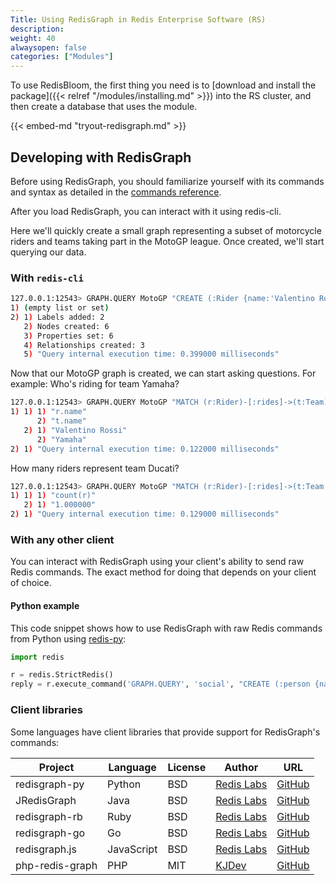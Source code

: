 ```yaml
---
Title: Using RedisGraph in Redis Enterprise Software (RS)
description: 
weight: 40
alwaysopen: false
categories: ["Modules"]
---
```

To use RedisBloom, the first thing you need is to [download and install the package]({{< relref "/modules/installing.md" >}})
into the RS cluster, and then create a database that uses the module.

{{< embed-md "tryout-redisgraph.md" >}}

## Developing with RedisGraph

Before using RedisGraph, you should familiarize yourself with its commands and syntax as detailed in the
[commands reference](https://oss.redislabs.com/redisgraph/commands/).

After you load RedisGraph, you can interact with it using redis-cli.

Here we'll quickly create a small graph representing a subset of motorcycle riders and teams
taking part in the MotoGP league. Once created, we'll start querying our data.

### With `redis-cli`

```sh
127.0.0.1:12543> GRAPH.QUERY MotoGP "CREATE (:Rider {name:'Valentino Rossi'})-[:rides]->(:Team {name:'Yamaha'}), (:Rider {name:'Dani Pedrosa'})-[:rides]->(:Team {name:'Honda'}), (:Rider {name:'Andrea Dovizioso'})-[:rides]->(:Team {name:'Ducati'})"
1) (empty list or set)
2) 1) Labels added: 2
   2) Nodes created: 6
   3) Properties set: 6
   4) Relationships created: 3
   5) "Query internal execution time: 0.399000 milliseconds"
```

Now that our MotoGP graph is created, we can start asking questions. For example:
Who's riding for team Yamaha?

```sh
127.0.0.1:12543> GRAPH.QUERY MotoGP "MATCH (r:Rider)-[:rides]->(t:Team) WHERE t.name = 'Yamaha' RETURN r,t"
1) 1) 1) "r.name"
      2) "t.name"
   2) 1) "Valentino Rossi"
      2) "Yamaha"
2) 1) "Query internal execution time: 0.122000 milliseconds"
```

How many riders represent team Ducati?

```sh
127.0.0.1:12543> GRAPH.QUERY MotoGP "MATCH (r:Rider)-[:rides]->(t:Team {name:'Ducati'}) RETURN count(r)"
1) 1) 1) "count(r)"
   2) 1) "1.000000"
2) 1) "Query internal execution time: 0.129000 milliseconds"
```

### With any other client

You can interact with RedisGraph using your client's ability to send raw Redis commands.
The exact method for doing that depends on your client of choice.

#### Python example

This code snippet shows how to use RedisGraph with raw Redis commands from Python using
[redis-py](https://github.com/andymccurdy/redis-py):

```python
import redis

r = redis.StrictRedis()
reply = r.execute_command('GRAPH.QUERY', 'social', "CREATE (:person {name:'roi', age:33, gender:'male', status:'married')")
```

### Client libraries

Some languages have client libraries that provide support for RedisGraph's commands:

| Project | Language | License | Author | URL |
| ------- | -------- | ------- | ------ | --- |
| redisgraph-py | Python | BSD | [Redis Labs](https://redislabs.com) | [GitHub](https://github.com/RedisLabs/redisgraph-py) |
| JRedisGraph | Java | BSD | [Redis Labs](https://redislabs.com) | [GitHub](https://github.com/RedisLabs/JRedisGraph) |
| redisgraph-rb | Ruby | BSD | [Redis Labs](https://redislabs.com) | [GitHub](https://github.com/RedisLabs/redisgraph-rb) |
| redisgraph-go | Go | BSD | [Redis Labs](https://redislabs.com) | [GitHub](https://github.com/RedisLabs/redisgraph-go) |
| redisgraph.js | JavaScript | BSD | [Redis Labs](https://redislabs.com) | [GitHub](https://github.com/RedisLabs/redisgraph.js) |
| php-redis-graph | PHP | MIT | [KJDev](https://github.com/kjdev) | [GitHub](https://github.com/kjdev/php-redis-graph) |
